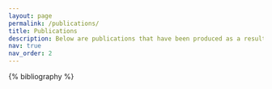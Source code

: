 ```yaml
---
layout: page
permalink: /publications/
title: Publications
description: Below are publications that have been produced as a result of my research. Also included is my PhD Thesis from which several papers are soon to be published.<br>For details of In Prep papers, Conference Proceedings see the relevant sections of my CV.<br>For further details of the PawPrint open source project see the relevant <a href='https://josullivan93.github.io/projects/pawprint_project/'>Project Page</a> or <a href='https://osf.io/kz6nw/'>The OSF Repository</a>.
nav: true
nav_order: 2
---
```


<!-- _pages/publications.md -->
<div class="publications">

{% bibliography %}

</div>
